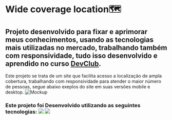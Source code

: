 <h1>Wide coverage location🗺️</h1>
<h2>Projeto desenvolvido para fixar e aprimorar meus conhecimentos, usando as tecnologias mais utilizadas no mercado, trabalhando também com responsividade, tudo isso desenvolvido e aprendido no curso 
<a href="https://aulas.devclub.com.br/m/courses" target="_blank" rel="noopener noreferrer">DevClub</a>.</h2>

<p>Este projeto se trata de um site que facilita acesso a localização de ampla cobertura, trabalhando com responsividade para atender o maior número de pessoas, segue abaixo exeplos do site em suas versões mobile e desktop.
  
<img src="https://github.com/Samuelr-019/Wide-coverage-location/blob/master/assets/img/mockup-wide.png?raw=true" alt="Mockup">

<h3>Este projeto foi Desenvolvido utilizando as seguintes tecnologias: <img src="https://img.shields.io/badge/HTML5-E34F26?style=for-the-badge&logo=html5&logoColor=white">  <img src="https://img.shields.io/badge/CSS3-1572B6?style=for-the-badge&logo=css3&logoColor=white"> <h3>
